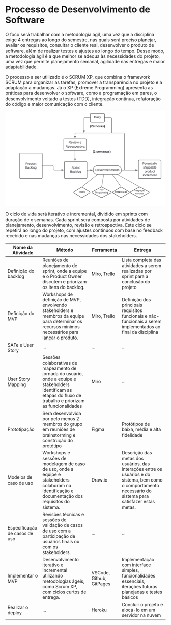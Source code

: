 # Processo de Desenvolvimento de Software

O foco será trabalhar com a metodologia ágil, uma vez que a disciplina exige 4 entregas ao longo do semestre, nas quais será preciso planejar, avaliar os requisitos, consultar o cliente real, desenvolver o produto de software, além de realizar testes e ajustes ao longo do tempo. Desse modo, a metodologia ágil é a que melhor se adequa às necessidades do projeto, uma vez que permite planejamento semanal, agilidade nas entregas e maior adaptabilidade.

O processo a ser utilizado é o SCRUM XP, que combina o framework SCRUM para organizar as tarefas, promover a transparência no projeto e a adaptação a mudanças. Já o XP (Extreme Programming) apresenta as práticas para desenvolver o software, como a programação em pares, o desenvolvimento voltado a testes (TDD), integração contínua, refatoração do código e maior comunicação com o cliente.

![diagrama fluxo trabalho](assets/diagrama-fluxo-trabalho.png)

O ciclo de vida será iterativo e incremental, dividido em sprints com duração de x semanas. Cada sprint será composta por atividades de planejamento, desenvolvimento, revisão e retrospectiva. Este ciclo se repetirá ao longo do projeto, com ajustes contínuos com base no feedback recebido e nas mudanças nas necessidades dos stakeholders.

| Nome da Atividade | Método | Ferramenta | Entrega |
| ----------------- | ------ | ---------- | ------- |
| Definição do backlog | Reuniões de planejamento de sprint, onde a equipe e o Product Owner discutem e priorizam os itens do backlog. | Miro, Trello | Lista completa das atividades a serem realizadas por sprint para a conclusão do projeto |
| Definição do MVP | Workshops de definição de MVP, envolvendo stakeholders e membros da equipe para determinar os recursos mínimos necessários para lançar o produto. | Miro, Trello | Definição dos principais requisitos funcionais e não-funcionais a serem implementados ao final da disciplina |
| SAFe e User Story | ... | ... | ... |
| User Story Mapping | Sessões colaborativas de mapeamento de jornada do usuário, onde a equipe e stakeholders identificam as etapas do fluxo de trabalho e priorizam as funcionalidades | Miro | ... |
| Prototipação | Será desenvolvida por pelo menos 2 membros do grupo em reuniões de brainstorming e construção do protótipo | Figma | Protótipos de baixa, média e alta fidelidade |
| Modelos de caso de uso | Workshops e sessões de modelagem de caso de uso, onde a equipe e stakeholders colaboram na identificação e documentação dos requisitos do sistema. | Draw.io | Descrição das metas dos usuários, das interações entre os usuários e do sistema, bem como o comportamento necessário do sistema para satisfazer estas metas. |
| Especificação de casos de uso | Revisões técnicas e sessões de validação de casos de uso com a participação de usuários finais ou com os stakeholders. | ... | ... |
| Implementar o MVP | Desenvolvimento iterativo e incremental utilizando metodologias ágeis, como Scrum XP, com ciclos curtos de entrega. | VSCode, Github, GitPages | Implementação com interface simples, funcionalidades essenciais, iterações futuras planejadas e testes básicos |
| Realizar o deploy | ... | Heroku | Concluir o projeto e alocá-lo em um servidor na nuvem |